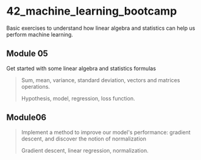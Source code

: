 # 42_machine_learning_bootcamp

Basic exercises to understand how linear algebra and statistics can help us perform machine learning.

##  Module 05

Get started with some linear algebra and statistics formulas

> Sum, mean, variance, standard deviation, vectors and matrices operations.
>
> Hypothesis, model, regression, loss function.

## Module06

> Implement a method to improve our model's performance: gradient descent, and discover the notion of normalization
>
> Gradient descent, linear regression, normalization.
